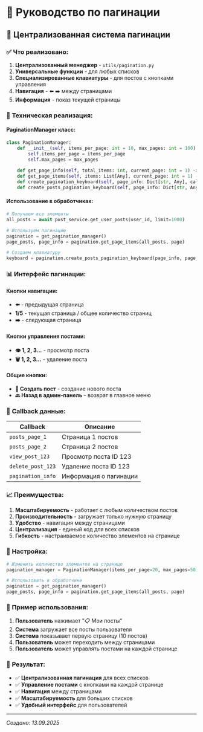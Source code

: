 # 📄 Руководство по пагинации

## 🎯 **Централизованная система пагинации**

### ✅ **Что реализовано:**

1. **Централизованный менеджер** - `utils/pagination.py`
2. **Универсальные функции** - для любых списков
3. **Специализированные клавиатуры** - для постов с кнопками управления
4. **Навигация** - ⬅️ ➡️ между страницами
5. **Информация** - показ текущей страницы

### 🔧 **Техническая реализация:**

#### **PaginationManager класс:**
```python
class PaginationManager:
    def __init__(self, items_per_page: int = 10, max_pages: int = 100):
        self.items_per_page = items_per_page
        self.max_pages = max_pages
    
    def get_page_info(self, total_items: int, current_page: int = 1) -> Dict[str, Any]
    def get_page_items(self, items: List[Any], current_page: int = 1) -> Tuple[List[Any], Dict[str, Any]]
    def create_pagination_keyboard(self, page_info: Dict[str, Any], callback_prefix: str) -> InlineKeyboardMarkup
    def create_posts_pagination_keyboard(self, page_info: Dict[str, Any], posts: List[Dict[str, Any]], callback_prefix: str = "posts") -> InlineKeyboardMarkup
```

#### **Использование в обработчиках:**
```python
# Получаем все элементы
all_posts = await post_service.get_user_posts(user_id, limit=1000)

# Используем пагинацию
pagination = get_pagination_manager()
page_posts, page_info = pagination.get_page_items(all_posts, page)

# Создаем клавиатуру
keyboard = pagination.create_posts_pagination_keyboard(page_info, page_posts, "posts")
```

### 📊 **Интерфейс пагинации:**

#### **Кнопки навигации:**
- **⬅️** - предыдущая страница
- **1/5** - текущая страница / общее количество страниц
- **➡️** - следующая страница

#### **Кнопки управления постами:**
- **👁️ 1, 2, 3...** - просмотр поста
- **🗑️ 1, 2, 3...** - удаление поста

#### **Общие кнопки:**
- **📝 Создать пост** - создание нового поста
- **🔙 Назад в админ-панель** - возврат в главное меню

### 🎯 **Callback данные:**

| Callback | Описание |
|----------|----------|
| `posts_page_1` | Страница 1 постов |
| `posts_page_2` | Страница 2 постов |
| `view_post_123` | Просмотр поста ID 123 |
| `delete_post_123` | Удаление поста ID 123 |
| `pagination_info` | Информация о пагинации |

### 📈 **Преимущества:**

1. **Масштабируемость** - работает с любым количеством постов
2. **Производительность** - загружает только нужную страницу
3. **Удобство** - навигация между страницами
4. **Централизация** - единый код для всех списков
5. **Гибкость** - настраиваемое количество элементов на странице

### 🔧 **Настройка:**

```python
# Изменить количество элементов на странице
pagination_manager = PaginationManager(items_per_page=20, max_pages=50)

# Использовать в обработчике
pagination = get_pagination_manager()
page_posts, page_info = pagination.get_page_items(all_posts, page)
```

### 📱 **Пример использования:**

1. **Пользователь** нажимает "📋 Мои посты"
2. **Система** загружает все посты пользователя
3. **Система** показывает первую страницу (10 постов)
4. **Пользователь** может переходить между страницами
5. **Пользователь** может управлять постами на каждой странице

### 🎯 **Результат:**

- ✅ **Централизованная пагинация** для всех списков
- ✅ **Управление постами** с кнопками на каждой странице
- ✅ **Навигация** между страницами
- ✅ **Масштабируемость** для больших списков
- ✅ **Удобный интерфейс** для пользователей

---
*Создано: 13.09.2025*
